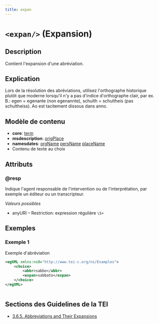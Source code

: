 ```yaml
---
title: expan
---
```




# `<expan/>` (Expansion)

## Description

Contient l'expansion d'une abréviation.

## Explication

Lors de la résolution des abréviations, utilisez l'orthographe historique plutôt que moderne lorsqu'il n'y a pas d'indice d'orthographe clair, par ex. B.: egen = egenante (non egenannte), schulth = schultheis (pas schultheiss). Ao est tacitement dissous dans anno. 

## Modèle de contenu

- **core**: [term](term.md)
- **msdescription**: [origPlace](origPlace.md)
- **namesdates**: [orgName](orgName.md) [persName](persName.md) [placeName](placeName.md)
- Contenu de texte au choix

## Attributs

### @resp

Indique l'agent responsable de l'intervention ou de l'interprétation, par exemple un éditeur ou un transcripteur.

*Valeurs possibles*

- anyURI – Restriction: expression régulière `\S+`

## Exemples

### Exemple 1

Exemple d'abréviation

```xml
<egXML xmlns:ns0="http://www.tei-c.org/ns/Examples">
    <choice>
        <abbr>sabbo</abbr>
        <expan>sabbato</expan>
    </choice>
</egXML>
               
```

## Sections des Guidelines de la TEI

- [3.6.5. Abbreviations and Their Expansions](https://www.tei-c.org/release/doc/tei-p5-doc/en/html/CO.html#CONAAB)